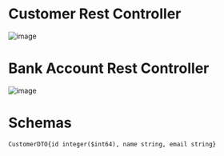 
# Customer Rest Controller
![image](https://github.com/m-mourouh/ebanking-back/assets/60442896/cc857a18-a041-409b-a225-de24714ac090)

# Bank Account Rest Controller
![image](https://github.com/m-mourouh/ebanking-back/assets/60442896/fb6549d0-0504-48e6-9467-da9a00d78c7a)

# Schemas
`CustomerDTO{id integer($int64), name string, email string}`

